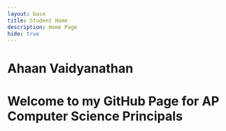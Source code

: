 ```yaml
---
layout: base
title: Student Home 
description: Home Page
hide: true
---
```


# Ahaan Vaidyanathan 
# Welcome to my GitHub Page for AP Computer Science Principals



<html lang="en">
<head>
    <meta charset="UTF-8">
    <meta name="viewport" content="width=device-width, initial-scale=1.0">
    <title>Cookie Clicker Game</title>
    <style>
        /* Style the link to look like a button */
        .button-link {
            display: inline-block;
            background-color: #4CAF50; /* Green background */
            color: white; /* White text */
            padding: 10px 20px; /* Padding around the text */
            text-align: center; /* Center the text */
            text-decoration: none; /* Remove underline */
            border-radius: 5px; /* Rounded corners */
            font-size: 16px; /* Font size */
            cursor: pointer; /* Pointer/hand icon on hover */
        }

        .button-link:hover {
            background-color: #45a049; /* Darker green on hover */
        }
    </style>
</head>
<body>

<a href="{{site.baseurl}}/cookie-clicker/" class="button-link">Cookie Clicker Game</a> 

</body>
</html>